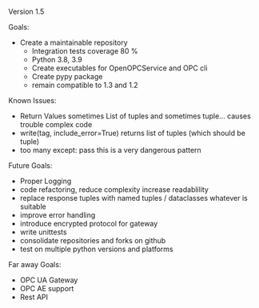 Version 1.5

Goals:

- Create a maintainable repository
  - Integration tests coverage 80 %
  - Python 3.8, 3.9
  - Create executables for OpenOPCService and OPC cli
  - Create pypy package
  - remain compatible to 1.3 and 1.2

Known Issues:

- Return Values sometimes List of tuples and sometimes tuple... causes trouble complex code
- write(tag, include_error=True) returns list of tuples (which should be tuple)
- too many except: pass this is a very dangerous pattern

Future Goals:

- Proper Logging
- code  refactoring, reduce complexity increase readablility
- replace response tuples with named tuples / dataclasses whatever is suitable
- improve error handling
- introduce encrypted protocol for gateway
- write unittests
- consolidate repositories and forks on github
- test on multiple python versions and platforms

Far away Goals:

- OPC UA Gateway
- OPC AE support
- Rest API

